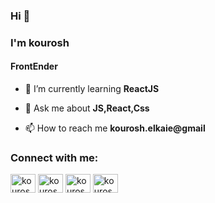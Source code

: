 <h3 align="left">Hi 👋</h3> <h3>I'm kourosh</h3>
<h4 align="left">FrontEnder</h4>

- 🌱 I’m currently learning **ReactJS**

- 💬 Ask me about **JS,React,Css**

- 📫 How to reach me **kourosh.elkaie@gmail**

<h3 align="left">Connect with me:</h3>
<p align="left">
<a href="https://codepen.io/kouroshelkaie" target="blank"><img align="center" src="https://raw.githubusercontent.com/rahuldkjain/github-profile-readme-generator/master/src/images/icons/Social/codepen.svg" alt="kouroshelkaie" height="30" width="40" /></a>
<a href="https://twitter.com/kouroshelkaie" target="blank"><img align="center" src="https://raw.githubusercontent.com/rahuldkjain/github-profile-readme-generator/master/src/images/icons/Social/twitter.svg" alt="kouroshelkaie" height="30" width="40" /></a>
<a href="https://linkedin.com/in/kourosh elkaie" target="blank"><img align="center" src="https://raw.githubusercontent.com/rahuldkjain/github-profile-readme-generator/master/src/images/icons/Social/linked-in-alt.svg" alt="kourosh elkaie" height="30" width="40" /></a>
<a href="https://instagram.com/kourosh_elkaie" target="blank"><img align="center" src="https://raw.githubusercontent.com/rahuldkjain/github-profile-readme-generator/master/src/images/icons/Social/instagram.svg" alt="kourosh_elkaie" height="30" width="40" /></a>
</p>
